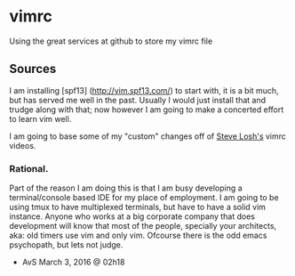 # vimrc

Using the great services at github to store my vimrc file

## Sources

I am installing [spf13] (http://vim.spf13.com/) to start with, it is a bit much, but has served me well in the past.
Usually I would just install that and trudge along with that; now however I am going to make a concerted effort to learn vim well.

I am going to base some of my "custom" changes off of [Steve Losh's](https://www.youtube.com/watch?v=xZuy4gBghho) vimrc videos.


### Rational.

Part of the reason I am doing this is that I am busy developing a terminal/console based IDE for my place of employment.
I am going to be using tmux to have multiplexed terminals, but have to have a solid vim instance. Anyone who works at a big corporate company
that does development will know that most of the people, specially your architects, aka: old timers use vim and only vim. Ofcourse there is the
odd emacs psychopath, but lets not judge.

- AvS March 3, 2016 @ 02h18

